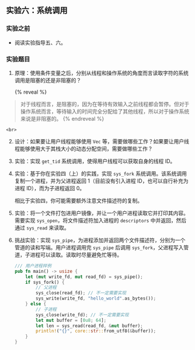 ## 实验六：系统调用

### 实验之前

- 阅读实验指导五、六。

### 实验题目

1.  原理：使用条件变量之后，分别从线程和操作系统的角度而言读取字符的系统调用是阻塞的还是非阻塞的？

    {% reveal %}
> 对于线程而言，是阻塞的，因为在等待有效输入之前线程都会暂停。但对于操作系统而言，等待输入的时间完全分配给了其他线程，所以对于操作系统来说是非阻塞的。
    {% endreveal %}

    <br>
2.  设计：如果要让用户线程能够使用 `Vec` 等，需要做哪些工作？如果要让用户线程能够使用大于其栈大小的动态分配空间，需要做哪些工作？

3.  实验：实现 `get_tid` 系统调用，使得用户线程可以获取自身的线程 ID。

4.  实验：基于你在实验四（上）的实践，实现 `sys_fork` 系统调用。该系统调用复制一个进程，并为父进程返回 1（目前没有引入进程 ID，也可以自行补充为进程 ID），而为子进程返回 0。

    相比于实验四，你可能需要额外注意文件描述符的复制。

5.  实验：将一个文件打包进用户镜像，并让一个用户进程读取它并打印其内容。需要实现 `sys_open`，将文件描述符加入进程的 `descriptors` 中并返回，然后通过 `sys_read` 来读取。

6.  挑战实验：实现 `sys_pipe`，为进程添加并返回两个文件描述符，分别为一个管道的读和写端。用户进程调用完 `sys_pipe` 后调用 `sys_fork`，父进程写入管道，子进程可以读取。读取时尽量避免忙等待。

    ```rust
    /// 用户进程样例
    pub fn main() -> usize {
        let (mut write_fd, mut read_fd) = sys_pipe();
        if sys_fork() {
            // 父进程
            sys_close(read_fd); // 不一定需要实现
            sys_write(write_fd, "hello_world".as_bytes());
        } else {
            // 子进程
            sys_close(write_fd); // 不一定需要实现
            let mut buffer = [0u8; 64];
            let len = sys_read(read_fd, &mut buffer);
            println!("{}", core::str::from_utf8(&buffer));
        }
    }
    ```
